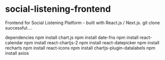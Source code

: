 # social-listening-frontend
Frontend for Social Listening Platform - built with React.js / Next.js.
git clone successful....

dependencies
npm install chart.js
npm install date-fns
npm install react-calendar
npm install react-chartjs-2
npm install react-datepicker
npm install recharts
npm install react-icons
npm install chartjs-plugin-datalabels
npm install axios